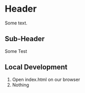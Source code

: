 # Header

Some text.

## Sub-Header

Some Test

## Local Development

1. Open index.html on our browser
2. Nothing
